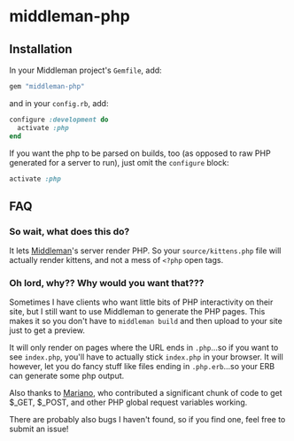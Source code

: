 # middleman-php

## Installation

In your Middleman project's `Gemfile`, add:

```ruby
gem "middleman-php"
```

and in your `config.rb`, add:

```ruby
configure :development do
  activate :php
end
```

If you want the php to be parsed on builds, too (as opposed to raw PHP generated for a server to run), just omit the `configure` block:

```ruby
activate :php
```

## FAQ

### So wait, what does this do?

It lets [Middleman](https://github.com/middleman/middleman)'s server render PHP. So your `source/kittens.php` file will actually render kittens, and not a mess of `<?php` open tags.

### Oh lord, why?? Why would you want that???

Sometimes I have clients who want little bits of PHP interactivity on their site, but I still want to use Middleman to generate the PHP pages. This makes it so you don't have to `middleman build` and then upload to your site just to get a preview.

It will only render on pages where the URL ends in `.php`...so if you want to see `index.php`, you'll have to actually stick `index.php` in your browser. It will however, let you do fancy stuff like files ending in `.php.erb`...so your ERB can generate some php output.

Also thanks to [Mariano](https://github.com/mcavallo), who contributed a significant chunk of code to get $_GET, $_POST, and other PHP global request variables working.

There are probably also bugs I haven't found, so if you find one, feel free to submit an issue!
